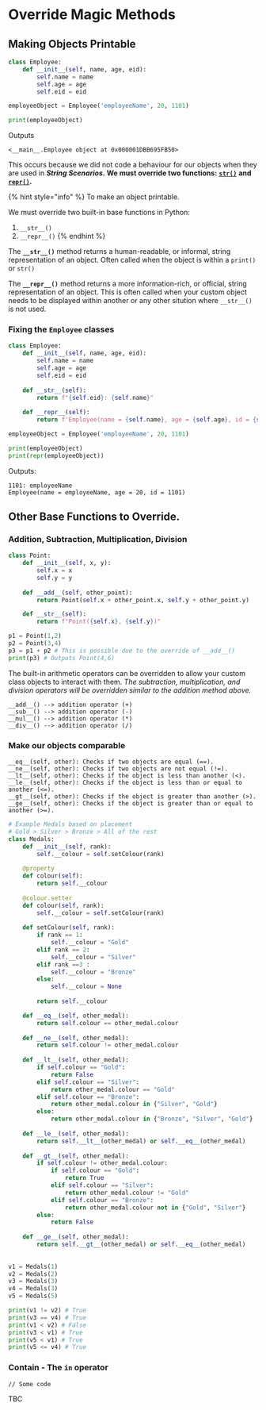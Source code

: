 # Override Magic Methods

## Making Objects Printable

```python
class Employee: 
    def __init__(self, name, age, eid): 
        self.name = name 
        self.age = age
        self.eid = eid 

employeeObject = Employee('employeeName', 20, 1101)

print(employeeObject)
```

Outputs

```
<__main__.Employee object at 0x000001DBB695FB50>
```

This occurs because we did not code a behaviour for our objects when they are used in _**String Scenarios.**_**&#x20;We must override two functions:** [**`str()`**](https://docs.python.org/3/library/functions.html#func-str) **and** [**`repr()`**](https://docs.python.org/3/library/functions.html#repr)**.**

{% hint style="info" %}
To make an object printable.

We must override two built-in base functions in Python:

1. `__str__()`
2. `__repr__()`
{% endhint %}

The **`__str__()`** method returns a human-readable, or informal, string representation of an object. Often called when the object is within a `print()` or `str()`

The **`__repr__()`** method returns a more information-rich, or official, string representation of an object. This is often called when your custom object needs to be displayed within another or any other sitution where `__str__()` is not used.

### Fixing the `Employee` classes

```python
class Employee: 
    def __init__(self, name, age, eid): 
        self.name = name 
        self.age = age
        self.eid = eid 
    
    def __str__(self):
        return f"{self.eid}: {self.name}"
    
    def __repr__(self):
        return f'Employee(name = {self.name}, age = {self.age}, id = {self.eid})'

employeeObject = Employee('employeeName', 20, 1101)

print(employeeObject)
print(repr(employeeObject))
```

Outputs:

```
1101: employeeName
Employee(name = employeeName, age = 20, id = 1101)
```

## Other Base Functions to Override.

### Addition, Subtraction, Multiplication, Division

```python
class Point:
    def __init__(self, x, y):
        self.x = x
        self.y = y
    
    def __add__(self, other_point):
        return Point(self.x + other_point.x, self.y + other_point.y)

    def __str__(self):
        return f"Point({self.x}, {self.y})"

p1 = Point(1,2)
p2 = Point(3,4)
p3 = p1 + p2 # This is possible due to the override of __add__()
print(p3) # Outputs Point(4,6)
```

The built-in arithmetic operators can be overridden to allow your custom class objects to interact with them. _The subtraction, multiplication, and division operators will be overridden similar to the addition method above._

```
__add__() --> addition operator (+)
__sub__() --> addition operator (-)
__mul__() --> addition operator (*)
__div__() --> addition operator (/)
```

### Make our objects comparable

```
__eq__(self, other): Checks if two objects are equal (==).
__ne__(self, other): Checks if two objects are not equal (!=).
__lt__(self, other): Checks if the object is less than another (<).
__le__(self, other): Checks if the object is less than or equal to another (<=).
__gt__(self, other): Checks if the object is greater than another (>).
__ge__(self, other): Checks if the object is greater than or equal to another (>=).
```

```python
# Example Medals based on placement
# Gold > Silver > Bronze > All of the rest
class Medals:
    def __init__(self, rank):
        self.__colour = self.setColour(rank)
        
    @property
    def colour(self):
        return self.__colour
    
    @colour.setter
    def colour(self, rank):
        self.__colour = self.setColour(rank)
    
    def setColour(self, rank):
        if rank == 1:
            self.__colour = "Gold"
        elif rank == 2:
            self.__colour = "Silver"
        elif rank ==3 :
            self.__colour = "Bronze"
        else:
            self.__colour = None
        
        return self.__colour

    def __eq__(self, other_medal):
        return self.colour == other_medal.colour
    
    def __ne__(self, other_medal):
        return self.colour != other_medal.colour
    
    def __lt__(self, other_medal):
        if self.colour == "Gold":
            return False
        elif self.colour == "Silver":
            return other_medal.colour == "Gold"
        elif self.colour == "Bronze":
            return other_medal.colour in {"Silver", "Gold"}
        else:
            return other_medal.colour in {"Bronze", "Silver", "Gold"}
    
    def __le__(self, other_medal):
        return self.__lt__(other_medal) or self.__eq__(other_medal)
    
    def __gt__(self, other_medal):
        if self.colour != other_medal.colour:
            if self.colour == "Gold":
                return True
            elif self.colour == "Silver":
                return other_medal.colour != "Gold"
            elif self.colour == "Bronze":
                return other_medal.colour not in {"Gold", "Silver"}
        else:
            return False
    
    def __ge__(self, other_medal):
        return self.__gt__(other_medal) or self.__eq__(other_medal)
        
    
v1 = Medals(1)
v2 = Medals(2)
v3 = Medals(3)
v4 = Medals(3)
v5 = Medals(5)

print(v1 != v2) # True
print(v3 == v4) # True
print(v1 < v2) # False
print(v3 < v1) # True
print(v5 < v1) # True
print(v5 <= v4) # True
```



### Contain - The `in` operator

```
// Some code
```

TBC

